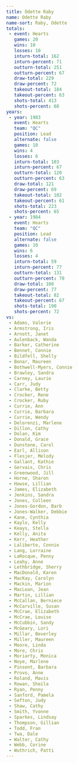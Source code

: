 ```yaml
---
title: Odette Raby
name: Odette Raby
name-sort: Raby, Odette
totals:
 - event: Hearts
   games: 20
   wins: 10
   losses: 10
   inturn-total: 162
   inturn-percent: 71
   outturn-total: 251
   outturn-percent: 67
   draw-total: 229
   draw-percent: 72
   takeout-total: 184
   takeout-percent: 63
   shots-total: 413
   shots-percent: 68
years:
 - year: 1983
   event: Hearts
   team: "QC"
   position: Lead
   alternate: false
   games: 10
   wins: 4
   losses: 6
   inturn-total: 103
   inturn-percent: 67
   outturn-total: 120
   outturn-percent: 63
   draw-total: 121
   draw-percent: 69
   takeout-total: 102
   takeout-percent: 61
   shots-total: 223
   shots-percent: 65
 - year: 1984
   event: Hearts
   team: "QC"
   position: Lead
   alternate: false
   games: 10
   wins: 6
   losses: 4
   inturn-total: 59
   inturn-percent: 77
   outturn-total: 131
   outturn-percent: 70
   draw-total: 108
   draw-percent: 77
   takeout-total: 82
   takeout-percent: 67
   shots-total: 190
   shots-percent: 72
vs:
 - Adams, Valerie
 - Armstrong, Iris
 - Arnott, Janet
 - Aulenback, Wanda
 - Barker, Catherine
 - Bennet, Connie
 - Bildfell, Shelly
 - Bonar, Maureen
 - Bothwell-Myers, Connie
 - Brawley, Sandra
 - Carney, Laurie
 - Carr, Judy
 - Clarke, Betty
 - Crocker, Rene
 - Crocker, Ruby
 - Currie, Ann
 - Currie, Barbara
 - Currie, Wendy
 - Delorenzi, Marlene
 - Dillon, Cathy
 - Dolan, Kim
 - Donald, Grace
 - Dunstone, Carol
 - Earl, Allison
 - Flesjer, Melody
 - Gallant, Kathie
 - Gervais, Chris
 - Greenwood, Jill
 - Horne, Sharon
 - Howse, Lillian
 - James, Elizabeth
 - Jenkins, Sandra
 - Jones, Colleen
 - Jones-Gordon, Barb
 - Jones-Walker, Debbie
 - Kane, Cynthia
 - Kaylo, Kelly
 - Keays, Stella
 - Kelly, Anita
 - Kerr, Heather
 - Laliberte, Connie
 - Lang, Lorraine
 - LaRocque, Penny
 - Leahy, Anne
 - Lethbridge, Sherry
 - MacDonald, Karen
 - MacKay, Carolyn
 - Mackin, Marion
 - MacLean, Jean
 - Martin, Lillian
 - McCallan, Berniece
 - McCarville, Susan
 - McCrae, Elizabeth
 - McCrae, Louise
 - McCubbin, Sandy
 - McGeary, Lori
 - Millar, Beverley
 - Miller, Maureen
 - Moore, Linda
 - More, Chris
 - Moriarty, Monica
 - Noye, Marlene
 - Pinsent, Barbara
 - Provo, Anne
 - Roland, Mavis
 - Rowan, Sheila
 - Ryan, Penny
 - Sanford, Pamela
 - Sefton, Judy
 - Shaw, Cathy
 - Smith, Yvonne
 - Sparkes, Lindsay
 - Thompson, Gillian
 - Todd, Fran
 - Twa, Dale
 - Walter, Cathy
 - Webb, Corine
 - Wuthrich, Patti
---
```

